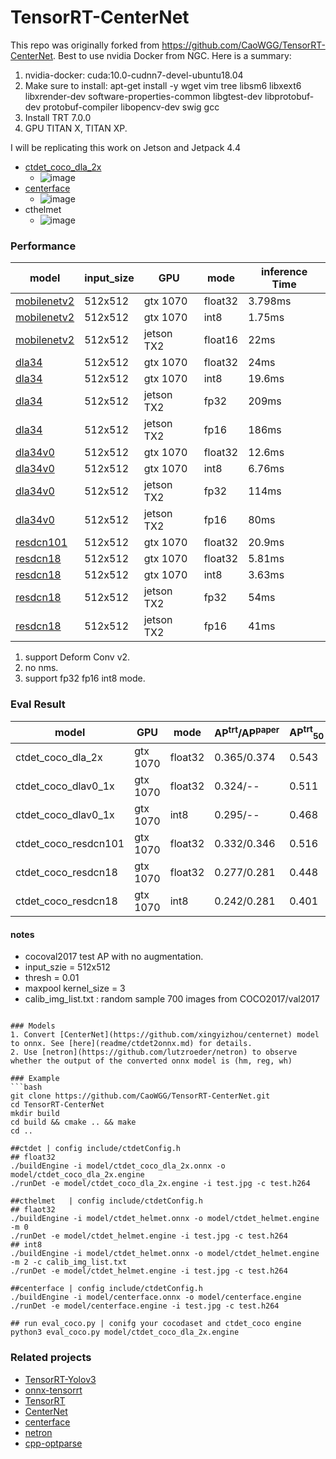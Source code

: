 # TensorRT-CenterNet
This repo was originally forked from https://github.com/CaoWGG/TensorRT-CenterNet.
Best to use nvidia Docker from NGC. Here is a summary:   
1. nvidia-docker: cuda:10.0-cudnn7-devel-ubuntu18.04
2.  Make sure to install: apt-get install -y wget vim tree libsm6 libxext6 libxrender-dev software-properties-common libgtest-dev libprotobuf-dev protobuf-compiler libopencv-dev swig gcc
3. Install TRT 7.0.0
4. GPU TITAN X, TITAN XP.

I will be replicating this work on Jetson and Jetpack 4.4

* [ctdet_coco_dla_2x](https://github.com/xingyizhou/CenterNet/blob/master/readme/MODEL_ZOO.md)
    * ![image](img/show3.png)
* [centerface](https://github.com/Star-Clouds/centerface)
    * ![image](img/show4.png)
* cthelmet
    * ![image](img/show.gif)

### Performance
| model       | input_size | GPU      | mode   | inference Time |
|----------------|------------|----------|--------|---------------|
| [mobilenetv2](https://github.com/CaoWGG/Mobilenetv2-CenterNet)    | 512x512    | gtx 1070 |float32 |    3.798ms    |
| [mobilenetv2](https://github.com/CaoWGG/Mobilenetv2-CenterNet)    | 512x512    | gtx 1070 |int8    |    1.75ms    |
| [mobilenetv2](https://github.com/CaoWGG/Mobilenetv2-CenterNet)   | 512x512    | jetson TX2|float16 |    22ms      |
| [dla34](https://github.com/xingyizhou/CenterNet/blob/master/src/lib/models/networks/pose_dla_dcn.py)| 512x512    | gtx 1070 |float32 |    24ms    |
| [dla34](https://github.com/xingyizhou/CenterNet/blob/master/src/lib/models/networks/pose_dla_dcn.py)| 512x512    | gtx 1070 |int8    |    19.6ms    |
| [dla34](https://github.com/xingyizhou/CenterNet/blob/master/src/lib/models/networks/pose_dla_dcn.py)| 512x512    | jetson TX2 |fp32    |    209ms    |
| [dla34](https://github.com/xingyizhou/CenterNet/blob/master/src/lib/models/networks/pose_dla_dcn.py)| 512x512    | jetson TX2 |fp16    |    186ms    |
| [dla34v0](https://github.com/xingyizhou/CenterNet/blob/master/src/lib/models/networks/dlav0.py)| 512x512    | gtx 1070 |float32    |    12.6ms    |
| [dla34v0](https://github.com/xingyizhou/CenterNet/blob/master/src/lib/models/networks/dlav0.py)| 512x512    | gtx 1070 |int8    |    6.76ms    |
| [dla34v0](https://github.com/xingyizhou/CenterNet/blob/master/src/lib/models/networks/dlav0.py)| 512x512    | jetson TX2 |fp32    |    114ms    |
| [dla34v0](https://github.com/xingyizhou/CenterNet/blob/master/src/lib/models/networks/dlav0.py)| 512x512    | jetson TX2 |fp16    |    80ms    |
| [resdcn101](https://github.com/xingyizhou/CenterNet/blob/master/src/lib/models/networks/resnet_dcn.py)| 512x512    | gtx 1070 |float32    |    20.9ms    |
| [resdcn18](https://github.com/xingyizhou/CenterNet/blob/master/src/lib/models/networks/resnet_dcn.py)| 512x512    | gtx 1070 |float32    |    5.81ms    |
| [resdcn18](https://github.com/xingyizhou/CenterNet/blob/master/src/lib/models/networks/resnet_dcn.py)| 512x512    | gtx 1070 |int8    |    3.63ms    |
| [resdcn18](https://github.com/xingyizhou/CenterNet/blob/master/src/lib/models/networks/resnet_dcn.py)| 512x512    | jetson TX2 |fp32    |    54ms    |
| [resdcn18](https://github.com/xingyizhou/CenterNet/blob/master/src/lib/models/networks/resnet_dcn.py)| 512x512    | jetson TX2 |fp16    |    41ms    |
1. support Deform Conv v2.
2. no nms.
3. support fp32 fp16 int8 mode.

### Eval Result

|model|GPU|mode|AP<sup>trt</sup>/AP<sup>paper</sup>|AP<sup>trt</sup><sub>50</sub>|AP<sup>trt</sup><sub>75</sub>|AP<sup>trt</sup><sub>S</sub>|AP<sup>trt</sup><sub>M</sub>|AP<sup>trt</sup><sub>L</sub>|
|---|---|---|---|---|---|---|---|---|
|ctdet_coco_dla_2x|gtx 1070|float32|0.365/0.374|0.543|0.390|0.164|0.398|0.536|
|ctdet_coco_dlav0_1x|gtx 1070|float32|0.324/--|0.511|0.343|0.140|0.350|0.476|
|ctdet_coco_dlav0_1x|gtx 1070|int8|0.295/--|0.468|0.311|0.123|0.318|0.446|
|ctdet_coco_resdcn101|gtx 1070|float32|0.332/0.346|0.516|0.349|0.115|0.367|0.531|
|ctdet_coco_resdcn18|gtx 1070|float32|0.277/0.281|0.448|0.286|0.083|0.290|0.454|
|ctdet_coco_resdcn18|gtx 1070|int8|0.242/0.281|0.401|0.250|0.061|0.255|0.409|

#### notes
 * cocoval2017 test AP with no augmentation.
 * input_szie = 512x512
 * thresh = 0.01
 * maxpool kernel_size = 3
 * calib_img_list.txt : random sample 700 images from COCO2017/val2017

```

### Models
1. Convert [CenterNet](https://github.com/xingyizhou/centernet) model to onnx. See [here](readme/ctdet2onnx.md) for details.
2. Use [netron](https://github.com/lutzroeder/netron) to observe whether the output of the converted onnx model is (hm, reg, wh)

### Example
```bash
git clone https://github.com/CaoWGG/TensorRT-CenterNet.git
cd TensorRT-CenterNet
mkdir build
cd build && cmake .. && make
cd ..

##ctdet | config include/ctdetConfig.h 
## float32
./buildEngine -i model/ctdet_coco_dla_2x.onnx -o model/ctdet_coco_dla_2x.engine 
./runDet -e model/ctdet_coco_dla_2x.engine -i test.jpg -c test.h264

##cthelmet   | config include/ctdetConfig.h
## flaot32
./buildEngine -i model/ctdet_helmet.onnx -o model/ctdet_helmet.engine -m 0
./runDet -e model/ctdet_helmet.engine -i test.jpg -c test.h264
## int8
./buildEngine -i model/ctdet_helmet.onnx -o model/ctdet_helmet.engine -m 2 -c calib_img_list.txt
./runDet -e model/ctdet_helmet.engine -i test.jpg -c test.h264

##centerface | config include/ctdetConfig.h 
./buildEngine -i model/centerface.onnx -o model/centerface.engine
./runDet -e model/centerface.engine -i test.jpg -c test.h264

## run eval_coco.py | conifg your cocodaset and ctdet_coco engine 
python3 eval_coco.py model/ctdet_coco_dla_2x.engine
```

### Related projects
* [TensorRT-Yolov3](https://github.com/lewes6369/TensorRT-Yolov3)
* [onnx-tensorrt](https://github.com/onnx/onnx-tensorrt)
* [TensorRT](https://github.com/NVIDIA/TensorRT)
* [CenterNet](https://github.com/xingyizhou/centernet)
* [centerface](https://github.com/Star-Clouds/centerface)
* [netron](https://github.com/lutzroeder/netron)
* [cpp-optparse](https://github.com/weisslj/cpp-optparse)


